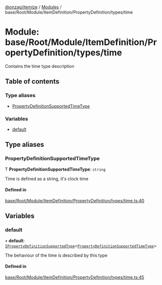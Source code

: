 [@onzag/itemize](../README.md) / [Modules](../modules.md) / base/Root/Module/ItemDefinition/PropertyDefinition/types/time

# Module: base/Root/Module/ItemDefinition/PropertyDefinition/types/time

Contains the time type description

## Table of contents

### Type aliases

- [PropertyDefinitionSupportedTimeType](base_Root_Module_ItemDefinition_PropertyDefinition_types_time.md#propertydefinitionsupportedtimetype)

### Variables

- [default](base_Root_Module_ItemDefinition_PropertyDefinition_types_time.md#default)

## Type aliases

### PropertyDefinitionSupportedTimeType

Ƭ **PropertyDefinitionSupportedTimeType**: `string`

Time is defined as a string, it's clock time

#### Defined in

[base/Root/Module/ItemDefinition/PropertyDefinition/types/time.ts:40](https://github.com/onzag/itemize/blob/f2f29986/base/Root/Module/ItemDefinition/PropertyDefinition/types/time.ts#L40)

## Variables

### default

• **default**: [`IPropertyDefinitionSupportedType`](../interfaces/base_Root_Module_ItemDefinition_PropertyDefinition_types.IPropertyDefinitionSupportedType.md)<[`PropertyDefinitionSupportedTimeType`](base_Root_Module_ItemDefinition_PropertyDefinition_types_time.md#propertydefinitionsupportedtimetype)\>

The behaviour of the time is described by this type

#### Defined in

[base/Root/Module/ItemDefinition/PropertyDefinition/types/time.ts:45](https://github.com/onzag/itemize/blob/f2f29986/base/Root/Module/ItemDefinition/PropertyDefinition/types/time.ts#L45)
